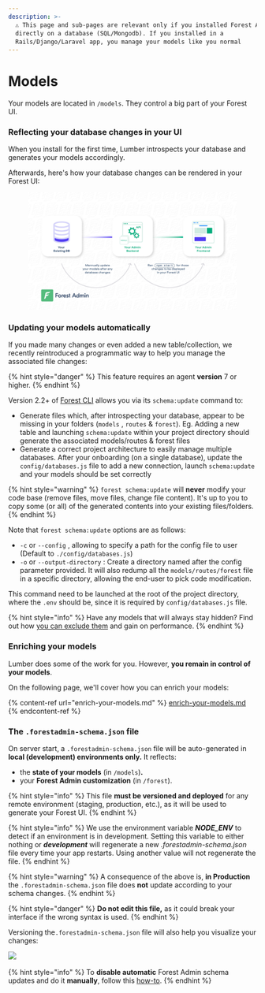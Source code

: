 ```yaml
---
description: >-
  ⚠️ This page and sub-pages are relevant only if you installed Forest Admin
  directly on a database (SQL/Mongodb). If you installed in a
  Rails/Django/Laravel app, you manage your models like you normal
---
```


# Models

Your models are located in `/models`. They control a big part of your Forest UI.

### Reflecting your database changes in your UI

When you install for the first time, Lumber introspects your database and generates your models accordingly.

Afterwards, here's how your database changes can be rendered in your Forest UI:

<figure><img src="../../.gitbook/assets/the_models.jpg" alt=""><figcaption></figcaption></figure>

### Updating your models automatically

If you made many changes or even added a new table/collection, we recently reintroduced a programmatic way to help you manage the associated file changes:

{% hint style="danger" %}
This feature requires an agent **version** 7 or higher.
{% endhint %}

Version 2.2+ of [Forest CLI](https://www.npmjs.com/package/forest-cli) allows you via its `schema:update` command to:

* Generate files which, after introspecting your database, appear to be missing in your folders (`models` , `routes` & `forest`). Eg. Adding a new table and launching `schema:update` within your project directory should generate the associated models/routes & forest files
* Generate a correct project architecture to easily manage multiple databases. After your onboarding (on a single database), update the `config/databases.js` file to add a new connection, launch `schema:update` and your models should be set correctly

{% hint style="warning" %}
`forest schema:update` will **never** modify your code base (remove files, move files, change file content). It's up to you to copy some (or all) of the generated contents into your existing files/folders.
{% endhint %}

Note that `forest schema:update` options are as follows:

* `-c` or `--config` , allowing to specify a path for the config file to user (Default to `./config/databases.js`)
* `-o` or `--output-directory` : Create a directory named after the config parameter provided. It will also redump all the `models/routes/forest` file in a specific directory, allowing the end-user to pick code modification.

This command need to be launched at the root of the project directory, where the `.env` should be, since it is required by `config/databases.js` file.&#x20;

{% hint style="info" %}
Have any models that will always stay hidden? Find out how [you can exclude them](../../how-tos/settings/include-exclude-models.md) and gain on performance.
{% endhint %}

### Enriching your models

Lumber does some of the work for you. However, **you remain in control of your models**.

On the following page, we'll cover how you can enrich your models:

{% content-ref url="enrich-your-models.md" %}
[enrich-your-models.md](enrich-your-models.md)
{% endcontent-ref %}



### The `.forestadmin-schema.json` file

On server start, a `.forestadmin-schema.json` file will be auto-generated in **local (development) environments only.** It reflects:&#x20;

* the **state of your models** (in `/models`)**.**
* your **Forest Admin customization** (in `/forest`).

{% hint style="info" %}
This file **must be versioned and deployed** for any remote environment (staging, production, etc.), as it will be used to generate your Forest UI.
{% endhint %}

{% hint style="info" %}
We use the environment variable _**NODE\_ENV**_  to detect if an environment is in development. Setting this variable to either nothing or _**development**_ will regenerate a new _.forestadmin-schema.json_ file every time your app restarts. Using another value will not regenerate the file.
{% endhint %}

{% hint style="warning" %}
A consequence of the above is, **in Production** the `.forestadmin-schema.json` file does **not** update according to your schema changes.
{% endhint %}

{% hint style="danger" %}
**Do not edit this file,** as it could break your interface if the wrong syntax is used.
{% endhint %}

Versioning the`.forestadmin-schema.json` file will also help you visualize your changes:

![](https://blobscdn.gitbook.com/v0/b/gitbook-28427.appspot.com/o/assets%2F-LR7SWfEwsNtj\_ZiSkSA%2F-LcecOC6sl4pvNT7gLKI%2F-LcecRPYz9T0g\_e16FWT%2Fversioning.png?alt=media\&token=ded5a007-ccc7-4dd9-82ee-f939cf667a9f)

{% hint style="info" %}
To **disable automatic** Forest Admin schema updates and do it **manually**, follow this [how-to](https://docs.forestadmin.com/documentation/v/v4/how-tos/disable-automatic-forest-admin-schema-update).
{% endhint %}
